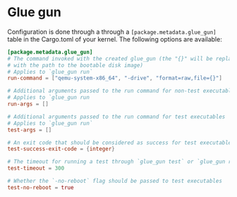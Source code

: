 # Glue gun

Configuration is done through a through a `[package.metadata.glue_gun]`
 table in the Cargo.toml of your kernel. The following options are available:

```toml
[package.metadata.glue_gun]
# The command invoked with the created glue_gun (the "{}" will be replaced
# with the path to the bootable disk image)
# Applies to `glue_gun run`
run-command = ["qemu-system-x86_64", "-drive", "format=raw,file={}"]

# Additional arguments passed to the run command for non-test executables
# Applies to `glue_gun run
run-args = []

# Additional arguments passed to the run command for test executables
# Applies to `glue_gun run`
test-args = []

# An exit code that should be considered as success for test executables
test-success-exit-code = {integer}

# The timeout for running a test through `glue_gun test` or `glue_gun runner` (in seconds)
test-timeout = 300

# Whether the `-no-reboot` flag should be passed to test executables
test-no-reboot = true
```